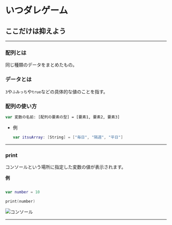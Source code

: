 #  いつダレゲーム

## ここだけは抑えよう

---

### 配列とは
同じ種類のデータをまとめたもの。

### データとは
`3`や`ふみっち`や`true`などの具体的な値のことを指す。

### 配列の使い方
```swift
var 変数の名前: [配列の要素の型] = [要素1, 要素2, 要素3]
```

- 例
    ```swift
    var itsuArray: [String] = ["毎日", "隔週", "平日"]
    ```

---

### print
コンソールという場所に指定した変数の値が表示されます。

**例**
```swift

var number = 10

print(number)

```


![コンソール](https://qiita-image-store.s3.amazonaws.com/0/300444/00e9e226-db52-1f78-a32d-3bcf2691ed0f.png)



---
